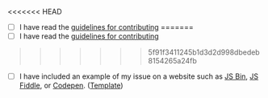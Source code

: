 <<<<<<< HEAD
- [ ] I have read the [guidelines for contributing](https://github.com/chartjs/Chart.js/blob/master/CONTRIBUTING.md)
=======
- [ ] I have read the [guidelines for contributing](https://github.com/chartjs/Chart.js/blob/master/CONTRIBUTING.md)
>>>>>>> 5f91f3411245b1d3d2d998dbedeb8154265a24fb
- [ ] I have included an example of my issue on a website such as [JS Bin](http://jsbin.com/), [JS Fiddle](http://jsfiddle.net/), or [Codepen](http://codepen.io/pen/). ([Template](http://codepen.io/pen?template=JXVYzq))